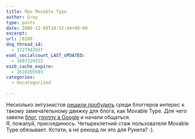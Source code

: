 ```yaml
---
title: Про Movable Type
author: Gray
type: posts
date: 2006-12-08T18:52:44+00:00
excerpt:
url: /8208
dsq_thread_id:
  - 1727943937
esml_socialcount_LAST_UPDATED:
  - 1497229322
essb_cache_expire:
  - 1610265503
categories:
  - Uncategorized

---
```








Несколько энтузиастов <a href="http://www.problog.ru/2006/12/movable-type.php" target="_blank">решили пробудить</a> среди блоггеров интерес к такому замечательному движку для блога, как Movable Type. Для чего завели <a href="http://movable-type.ru/" target="_blank">блог</a>, <a href="http://groups-beta.google.com/group/movable-type?hl=ru" target="_blank">группу в Google</a> и начали общаться.  
Я, пожалуй, присоединюсь. Четырехлетний стаж пользователя Movable Type обязывает. Кстати, а не рекорд ли это для Рунета? :).